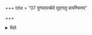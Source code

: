 +++
title = "07 युगपदपच्छेदे तूद्गातुः प्रायश्चित्तम्"

+++

<details><summary>थिते</summary>

युगपदपच्छेदे तूद्गातुः प्रायश्चित्तं प्रतिहर्तुः सर्वप्रायश्चित्तम् ७
</details>
